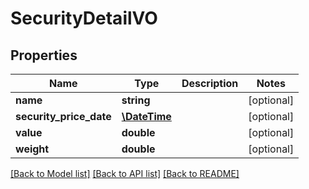 # SecurityDetailVO

## Properties
Name | Type | Description | Notes
------------ | ------------- | ------------- | -------------
**name** | **string** |  | [optional] 
**security_price_date** | [**\DateTime**](\DateTime.md) |  | [optional] 
**value** | **double** |  | [optional] 
**weight** | **double** |  | [optional] 

[[Back to Model list]](../README.md#documentation-for-models) [[Back to API list]](../README.md#documentation-for-api-endpoints) [[Back to README]](../README.md)


